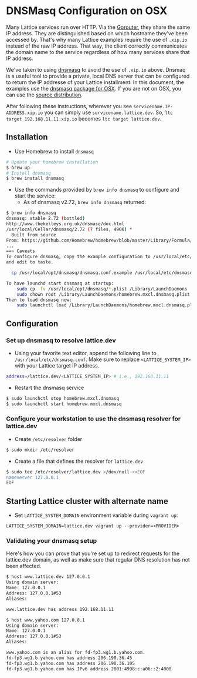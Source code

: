 # DNSMasq Configuration on OSX

Many Lattice services run over HTTP. Via the [Gorouter](https://github.com/cloudfoundry/gorouter), they share the same IP address. They are distinguished based on which hostname they've been accessed by. That's why many Lattice examples require the use of `.xip.io` instead of the raw IP address. That way, the client correctly communicates the domain name to the service regardless of how many services share that IP address.

We've taken to using [dnsmasq](http://www.thekelleys.org.uk/dnsmasq/doc.html) to avoid the use of `.xip.io` above. Dnsmaq is a useful tool to provide a private, local DNS server that can be configured to return the IP addresse of your Lattice installment. In this document, the examples use the [dnsmasq package for OSX](http://passingcuriosity.com/2013/dnsmasq-dev-osx/). If you are not on OSX, you can use the [source distribution](http://www.thekelleys.org.uk/dnsmasq/).

After following these instructions, wherever you see `servicename.IP-ADDRESS.xip.io` you can simply use `servicename.lattice.dev`. So, `ltc target 192.168.11.11.xip.io` becomes `ltc target lattice.dev`.

## Installation 

- Use Homebrew to install `dnsmasq`
```bash
# Update your homebrew installation
$ brew up
# Install dnsmasq
$ brew install dnsmasq
```
- Use the commands provided by `brew info dnsmasq` to configure and start the service:  
  * As of dnsmasq v2.72, `brew info dnsmasq` returned:
```bash
$ brew info dnsmasq
dnsmasq: stable 2.72 (bottled)
http://www.thekelleys.org.uk/dnsmasq/doc.html
/usr/local/Cellar/dnsmasq/2.72 (7 files, 496K) *
  Built from source
From: https://github.com/Homebrew/homebrew/blob/master/Library/Formula/dnsmasq.rb
...
==> Caveats
To configure dnsmasq, copy the example configuration to /usr/local/etc/dnsmasq.conf
and edit to taste.

  cp /usr/local/opt/dnsmasq/dnsmasq.conf.example /usr/local/etc/dnsmasq.conf

To have launchd start dnsmasq at startup:
    sudo cp -fv /usr/local/opt/dnsmasq/*.plist /Library/LaunchDaemons
    sudo chown root /Library/LaunchDaemons/homebrew.mxcl.dnsmasq.plist
Then to load dnsmasq now:
    sudo launchctl load /Library/LaunchDaemons/homebrew.mxcl.dnsmasq.plist
```

## Configuration

### Set up dnsmasq to resolve lattice.dev
- Using your favorite text editor, append the following line to `/usr/local/etc/dnsmasq.conf`. Make sure to replace `<LATTICE_SYSTEM_IP>` with your Lattice target IP address. 
```bash
address=/lattice.dev/<LATTICE_SYSTEM_IP> # i.e., 192.168.11.11
```
- Restart the dnsmasq service
```bash
$ sudo launchctl stop homebrew.mxcl.dnsmasq
$ sudo launchctl start homebrew.mxcl.dnsmasq
```

### Configure your workstation to use the dnsmasq resolver for lattice.dev
- Create `/etc/resolver` folder
```bash
$ sudo mkdir /etc/resolver
```
- Create a file that defines the resolver for `lattice.dev`
```bash
$ sudo tee /etc/resolver/lattice.dev >/dev/null <<EOF
nameserver 127.0.0.1
EOF
```

## Starting Lattice cluster with alternate name
- Set `LATTICE_SYSTEM_DOMAIN` environment variable during `vagrant up`:
```
LATTICE_SYSTEM_DOMAIN=lattice.dev vagrant up --provider=<PROVIDER> 
```

### Validating your dnsmasq setup
Here's how you can prove that you're set up to redirect requests for the lattice.dev domain, as well as make sure that regular DNS resolution has not been affected.
```bash
$ host www.lattice.dev 127.0.0.1
Using domain server:
Name: 127.0.0.1
Address: 127.0.0.1#53
Aliases: 

www.lattice.dev has address 192.168.11.11
```

```bash
$ host www.yahoo.com 127.0.0.1
Using domain server:
Name: 127.0.0.1
Address: 127.0.0.1#53
Aliases: 

www.yahoo.com is an alias for fd-fp3.wg1.b.yahoo.com.
fd-fp3.wg1.b.yahoo.com has address 206.190.36.45
fd-fp3.wg1.b.yahoo.com has address 206.190.36.105
fd-fp3.wg1.b.yahoo.com has IPv6 address 2001:4998:c:a06::2:4008
```
